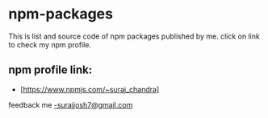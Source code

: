 # npm-packages
This is list and source code of npm packages published by me.
click on link to check my npm profile.

## npm profile link:
- [https://www.npmjs.com/~suraj_chandra]

feedback me -surajjosh7@gmail.com
